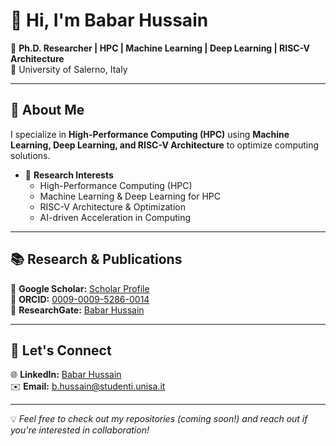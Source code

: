# 👋 Hi, I'm Babar Hussain

🚀 **Ph.D. Researcher | HPC | Machine Learning | Deep Learning | RISC-V Architecture**  
📍 University of Salerno, Italy  

---

## 🔬 About Me  
I specialize in **High-Performance Computing (HPC)** using **Machine Learning, Deep Learning, and RISC-V Architecture** to optimize computing solutions.

- 🔹 **Research Interests**  
  - High-Performance Computing (HPC)  
  - Machine Learning & Deep Learning for HPC  
  - RISC-V Architecture & Optimization  
  - AI-driven Acceleration in Computing  

---

## 📚 Research & Publications  
📄 **Google Scholar:** [Scholar Profile](https://scholar.google.com/citations?user=DgTE3QMAAAAJ&hl=it&authuser=2)  
🔬 **ORCID:** [0009-0009-5286-0014](https://orcid.org/0009-0009-5286-0014)  
📘 **ResearchGate:** [Babar Hussain](https://www.researchgate.net/profile/Babar-Hussain-17)  

---

## 📢 Let's Connect  
🌐 **LinkedIn:** [Babar Hussain](https://www.linkedin.com/in/babaritaly)  
✉️ **Email:** b.hussain@studenti.unisa.it  

---

💡 *Feel free to check out my repositories (coming soon!) and reach out if you're interested in collaboration!*
